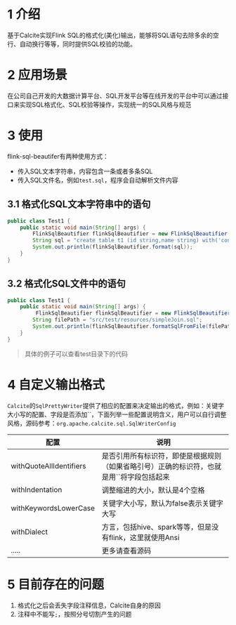# 1 介绍

基于Calcite实现Flink SQL的格式化(美化)输出，能够将SQL语句去除多余的空行、自动换行等等，同时提供SQL校验的功能。



# 2 应用场景

在公司自己开发的大数据计算平台、SQL开发平台等在线开发的平台中可以通过接口来实现SQL格式化、SQL校验等操作，实现统一的SQL风格与规范



# 3 使用

flink-sql-beautifer有两种使用方式：

* 传入SQL文本字符串，内容包含一条或者多条SQL
* 传入SQL文件名，例如`test.sql`，程序会自动解析文件内容

## 3.1 格式化SQL文本字符串中的语句

```java
public class Test1 {
	public static void main(String[] args) {
        FlinkSqlBeautifier flinkSqlBeautifier = new FlinkSqlBeautifier();
        String sql = "create table t1 (id string,name string) with('connector'='print')";
        System.out.println(flinkSqlBeautifier.format(sql));
    }
}
```



## 3.2 格式化SQL文件中的语句

```java
public class Test1 {
	public static void main(String[] args) {
         FlinkSqlBeautifier flinkSqlBeautifier = new FlinkSqlBeautifier();
        String filePath = "src/test/resources/simpleJoin.sql";
        System.out.println(flinkSqlBeautifier.formatSqlFromFile(filePath));
    }
}
```

> 具体的例子可以查看test目录下的代码



# 4 自定义输出格式

`Calcite`的`SqlPrettyWriter`提供了相应的配置来决定输出的格式，例如：关键字大小写的配置、字段是否添加\`\`，下面列举一些配置说明含义，用户可以自行调整风格，源码参考：`org.apache.calcite.sql.SqlWriterConfig`

| 配置                    | 说明                                                         |
| ----------------------- | ------------------------------------------------------------ |
| withQuoteAllIdentifiers | 是否引用所有标识符，即使是根据规则（如果省略引号）正确的标识符，也就是用\`\`将字段包括起来 |
| withIndentation         | 调整缩进的大小，默认是4个空格                                |
| withKeywordsLowerCase   | 关键字大小写，默认为false表示关键字大写                      |
| withDialect             | 方言，包括hive、spark等等，但是没有flink，这里就使用Ansi     |
| .....                   | 更多请查看源码                                               |






# 5 目前存在的问题
1. 格式化之后会丢失字段注释信息，Calcite自身的原因
2. 注释中不能写`;`，按照分号切割产生的问题